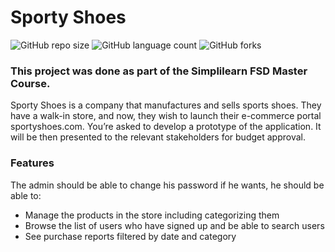 # Sporty Shoes

![GitHub repo size](https://img.shields.io/github/repo-size/laiszig/sporty_shoes?style=for-the-badge)
![GitHub language count](https://img.shields.io/github/languages/count/laiszig/sporty_shoes?style=for-the-badge)
![GitHub forks](https://img.shields.io/github/forks/laiszig/sporty_shoes?style=for-the-badge)

### This project was done as part of the Simplilearn FSD Master Course.

Sporty Shoes is a company that manufactures and sells sports shoes. 
They have a walk-in store, and now, they wish to launch their e-commerce portal sportyshoes.com.
You’re asked to develop a prototype of the application. 
It will be then presented to the relevant stakeholders for budget approval.

### Features 
The admin should be able to change his password if he wants, he should be able to:
  * Manage the products in the store including categorizing them
  * Browse the list of users who have signed up and be able to search users
  * See purchase reports filtered by date and category



